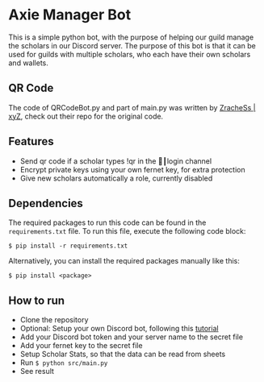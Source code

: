 # Axie Manager Bot
This is a simple python bot, with the purpose of helping our guild manage the scholars in our Discord server.
The purpose of this bot is that it can be used for guilds with multiple scholars, who each have their own scholars and wallets.

## QR Code
The code of QRCodeBot.py and part of main.py was written by [ZracheSs | xyZ](https://github.com/ZracheSs-xyZ), check out their repo for the original code.

## Features
- Send qr code if a scholar types !qr in the 🤖┃login channel
- Encrypt private keys using your own fernet key, for extra protection
- Give new scholars automatically a role, currently disabled

## Dependencies
The required packages to run this code can be found in the `requirements.txt` file. To run this file, execute the following code block:
```
$ pip install -r requirements.txt 
```
Alternatively, you can install the required packages manually like this:
```
$ pip install <package>
```

## How to run
- Clone the repository
- Optional: Setup your own Discord bot, following this [tutorial](https://realpython.com/how-to-make-a-discord-bot-python/)
- Add your Discord bot token and your server name to the secret file
- Add your fernet key to the secret file
- Setup Scholar Stats, so that the data can be read from sheets
- Run `$ python src/main.py`
- See result
